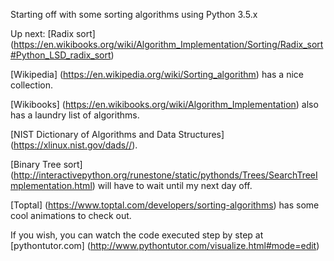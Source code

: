 Starting off with some sorting algorithms using Python 3.5.x

Up next: [Radix sort] (https://en.wikibooks.org/wiki/Algorithm_Implementation/Sorting/Radix_sort#Python_LSD_radix_sort)

[Wikipedia] (https://en.wikipedia.org/wiki/Sorting_algorithm) has a nice collection.

[Wikibooks] (https://en.wikibooks.org/wiki/Algorithm_Implementation) also has a laundry list of algorithms.

[NIST Dictionary of Algorithms and Data Structures] (https://xlinux.nist.gov/dads//).

[Binary Tree sort] (http://interactivepython.org/runestone/static/pythonds/Trees/SearchTreeImplementation.html) will have to wait until my next day off.

[Toptal] (https://www.toptal.com/developers/sorting-algorithms) has some cool animations to check out.

If you wish, you can watch the code executed step by step at [pythontutor.com] (http://www.pythontutor.com/visualize.html#mode=edit)
